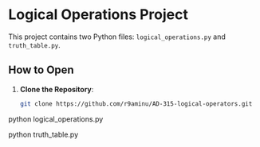 # Logical Operations Project

This project contains two Python files: `logical_operations.py` and `truth_table.py`.

## How to Open

1. **Clone the Repository**:
   ```sh
   git clone https://github.com/r9aminu/AD-315-logical-operators.git

python logical_operations.py

python truth_table.py
